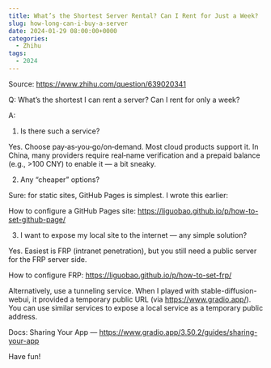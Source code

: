 ```yaml
---
title: What’s the Shortest Server Rental? Can I Rent for Just a Week?
slug: how-long-can-i-buy-a-server
date: 2024-01-29 08:00:00+0000
categories:
  - Zhihu
tags:
  - 2024
---
```


Source: https://www.zhihu.com/question/639020341

Q: What’s the shortest I can rent a server? Can I rent for only a week?

A:

1) Is there such a service?

Yes. Choose pay‑as‑you‑go/on‑demand. Most cloud products support it. In China, many providers require real‑name verification and a prepaid balance (e.g., >100 CNY) to enable it — a bit sneaky.

2) Any “cheaper” options?

Sure: for static sites, GitHub Pages is simplest. I wrote this earlier:

How to configure a GitHub Pages site: https://liguobao.github.io/p/how-to-set-github-page/

3) I want to expose my local site to the internet — any simple solution?

Yes. Easiest is FRP (intranet penetration), but you still need a public server for the FRP server side.

How to configure FRP: https://liguobao.github.io/p/how-to-set-frp/

Alternatively, use a tunneling service. When I played with stable-diffusion-webui, it provided a temporary public URL (via https://www.gradio.app/). You can use similar services to expose a local service as a temporary public address.

Docs: Sharing Your App — https://www.gradio.app/3.50.2/guides/sharing-your-app

Have fun!

